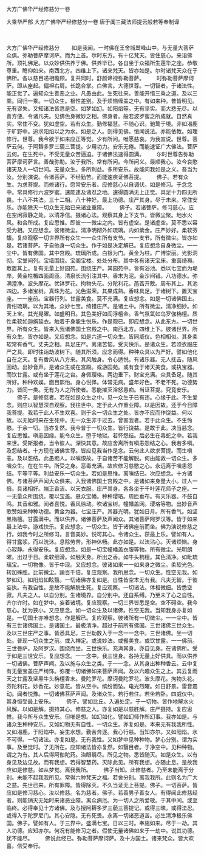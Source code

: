 大方广佛华严经修慈分一卷


大乘华严部
大方广佛华严经修慈分一卷
唐于阗三藏法师提云般若等奉制译


　　

大方广佛华严经修慈分
　　如是我闻。一时佛在王舍城鹫峰山中。与无量大菩萨众俱。弥勒菩萨摩诃萨。而为上首。尔时东方。有十亿梵天。皆住慈心。来诣佛所。顶礼佛足。以众妙供供养于佛。供养毕已。各自坐于众福所生莲华之座。恭敬尊重。瞻仰如来。南西北方。四维上下。诸来梵天。皆亦如是。尔时诸梵天众在于佛所。各以慈目递相瞻顾。复共同时。舒颜谛视弥勒菩萨。
　　时弥勒菩萨摩诃萨。即从座起。偏袒右肩。长跪合掌。白佛言。大德世尊。一切智者。于诸法性。能正觉了。遍知众生善恶之业。凡愚由此。生死往来。善能开悟三乘之道。及以三乘。同归一乘。一切众生。根性差别。及于烦恼缠盖之中。有如来种。普皆明见。无有谬失。又知诸法皆悉是空。如梦如幻。如阳焰等。无有坚实。而大悲无尽。以善方便。令诸凡夫。见佛色身微妙之相。佛身者。般若波罗蜜之所成就。自然真实。常住不变。犹如虚空。若有众生。勤修福慧。不随心识。驰鹜于境。非如渴鹿于旷野中。追求阳焰以之为水。如是之人。则得见佛。恒闻说法。亦能依教。如理修行。世尊。我今欲于如来应正等觉。少有所问。唯愿慈哀。为我宣说。世尊。菩萨云何。于阿耨多罗三藐三菩提。少用功力。安乐无倦。而能速证广大佛法。菩萨云何。在生死中。不受无量众苦逼迫。于诸佛法速得圆满。
　　尔时世尊告弥勒菩萨摩诃萨言。善哉弥勒。汝于我所。常有所问。今所问义。最顺我心。汝今哀愍诸天及人一切世间。无量众生。多所利益。多所安乐。故能问我如是之义。吾当为汝。分别演说。令诸菩萨。不经勤苦。而能速疾证佛菩提。
　　佛子。若有众生。为求菩提。而修诸行。愿常安乐者。应修慈心以自调伏。如是修习。于念念中。常具修行六波罗蜜。速能逮及诸忍之地。速得圆满无上正觉。具足十力四无所畏。十八不共法。三十二相。八十种好。最上功德。庄严其身。尽于未来。常住安乐。亦能除灭一切众生无始已来诸业重障。
　　佛子。若诸菩萨。修习慈心。应在空闲寂静之处。以清净信。摄诸心法。观察其身上下支节。皆微尘聚。地水火风。和合所成。复应思惟。即彼一一微尘之内。皆有虚空。是诸虚空。莫不悉以容受为相。又应想念。彼诸微尘。清净明彻外如琉璃。内如紫金。庄严妙好。柔软芬馥。复应观察一切世界所有众生一一众生所有支节。一一支节。所有微尘。皆亦如是。若诸菩萨。于自他身一切众生。作于如是决定解已。复应想念自身微尘。一一尘中。皆有佛国。其中宫殿。琉璃所成。白银为门。黄金为柱。广博崇丽。光影洞彻。宝堂间列。宝墙围绕。宝阁宝楼。处处分布。其中各有诸天宝床。重茵绮褥。敷置其上。复有无量上好园苑。围绕庄严。其园苑中。皆有浴池。悉以七宝而为堤岸。黄金栏楯四面周匝。清泉长流引注其中。香末为泥。金沙间错。八功德水。弥满澄净。波头摩花。优钵罗花。拘物头花。分陀利花。菡萏开敷。周布其上。其池四边。多诸宝树。真珠为花。光色滋荣。其果成熟。香味具足。于诸树下。置天宝座。一一座前。宝器行列。甘露美食。莫不充满。复应想念。如是一切诸佛国土。青绀琉璃。以为其地。众妙七宝。绮错庄严。是诸土中。所有微尘。清净细妙。如天上宝。其光晃曜。如盛明日。其色美好如阎浮檀金。香气氛氲如乌罗伽栴檀。质性柔软如迦旃延衣。触着于身能生悦乐。作是观已。即应想念。从此东方。一切世界。所有众生。皆来入我诸佛国土宫殿之中。南西北方。四维上下。彼诸世界。所有众生。皆亦如是。又应想念。如是六道一切众生。皆同威仪。色相相似。其身柔软常有香气。丈夫之相。具足庄严。离诸苦恼。受天快乐。是诸众生。若须衣服庄严之具。即时往诣劫波树下。随其所须。应念而得。种种众具以为严好。譬如他化自在之天。复有香风从八方来。其风触身。令心适悦。有诸乐器。无人抚击。随风回动。出妙音声。是诸众生或在宫殿。或游园苑。或有食于诸天美食。或执宝器。而饮甘露。或有坐于莲花之台。身佩璎珞。两边垂下。财宝充满。众具备足。随其所好。种种欢娱。面目熙怡。身心悦怿。体常无病。盛年好色。不老不死。功德势力。皆同一类。无有为人之所使者。悉能摧灭淫怒愚痴。当证菩提。究竟安乐。
　　佛子。是修慈者。若在如是众生之中。见一众生于已有违。心缘于此。不生爱念。则应以智慧深自观察。我往世中。定于此人作重业障。以是因故。还于今日障我菩提。我若于此人不生欢喜。则于余一切众生之处。皆亦不应而作饶益。何以故。以无始时来在生死中。无一众生非于过去。曾害我者。若于此众生。不生怜愍。于余一切。当亦复然。我今普于一切众生。皆行饶益。是故于此。决当慈念。复应思惟。嗔恚因缘。能令众生。堕于地狱。若怀怨结。后必生在毒蛇之中。若我来世。受斯报者。当令彼人。深快其意。故应舍离所有嗔恚怨结之心。我若多嗔。及怨结者。十方现在诸佛世尊。皆应见我当作是念。云何此人欲求菩提。而生嗔恚。及以怨结。此愚痴人。以嗔恨故。于自诸苦不能解脱。何由能救一切众生。多嗔众生。在在生中。所受之身。恶毒充满。故应修习慈愍之心。永远离于嗔恚怨结。平等平等。利益安乐一切众生。若如是思惟。离嗔结已。次应想念。十方诸佛。与诸菩萨声闻大众俱来。入我诸佛国土宫殿之中。是诸如来身量大小。过人一倍。具诸相好。端正香洁。以天衣服。庄严其身。各各坐于千叶莲花师子之座。一一无量众所围绕。覆以宝盖。悬众宝幡。种种璎珞。周匝垂布。有天乐器。不鼓自鸣。其音和雅。闻者喜悦。香风徐动。吹诸宝树。幢幡盖网。璎珞等物。出妙音声歌赞如来种种功德。黄金为器。七宝庄严。其器光明。犹如日月。所有香气。如坚黑栴檀。甘露满中。而以供养。诸佛菩萨及声闻众。其诸菩萨阿罗汉等。皆于如来最上法中。游戏快乐。复应想念。一切众生。皆于诸佛座前而坐。佛为演说修慈之行。如我今时之所修习。言音美妙。悦可其心。令诸众生。获最上乐。譬如有人。得甘露浆。而以洗沐。息除劳苦。形神休畅。此亦如是。以法沾心。灭诸烦恼。身心寂静。永得安乐。复应想念。如是一切宝幢幡盖衣服等物。所有微尘。光明朗曜。出过于日。柔软细滑。如触天身。所出之香。如牛头栴檀。其色清净。如毗琉璃宝。一切物像。皆于中现。又应想念。彼诸如来一一如来身之微尘。柔软光色。转加殊胜。比前微尘。踰百千倍。复应观察。我所思念。一切众生。性空无我。如梦如幻。如阳焰如眩翳。一切诸佛亦复如是。自性皆空本无有我。凡夫无智。于彼妄执。有我自性。是故不能解脱生死。复应观察。一切诸法。体相微细。皆悉空寂。凡夫之人。以自分别。生诸境界。自分别中。还自系缚。乃至未了心之自性。齐尔许时。如在梦中。妄着诸境。复应观察。一切三界皆悉是空。空不碍空。我今慈心。犹为狭小。又应思念。如一切众生及以诸佛。性空无我。当知我身亦复如是。一切国土亦唯想念。作是解已。复应观察。彼诸所有一切微尘。一一尘中。皆有三世诸佛国土。是诸国土。最极清净。超过于前所有佛国。三世诸佛三世众生。及以三世庄严之事。皆悉具足。三世劫数入于一念一一念中。三世诸佛。坐一切处。普现一切众生之前。或入禅定。或说妙法。或餐美食。或饮甘露。一一佛前。三世菩萨。及阿罗汉。围绕而坐。三世快乐。充满其身。亦自见身。在诸佛所。受于如是三世安乐。复应想念。一一念中。我三世身。各持无量上好供具。而以供养一切诸佛。菩萨声闻。及以施与众生之类。于一一念。从其身出种种香云。云中复有无量宝盖庄严绮饰。弥覆一切诸佛如来菩萨声闻。及以六趣众生之上。其云复雨天之甘露及坚黑牛头栴檀香末。曼陀罗花。摩诃曼陀罗花。波头摩花。拘物头花。芬陀利花。妙香花。妙意花。皆从空中。缤纷而坠。电光烈曜。如日舒景。雷音震动。闻者悦豫。一切诸佛菩萨声闻。及诸众生。若行若住。若坐若卧。四威仪中。其身恒受最上安乐。
　　佛子。譬如比丘。入遍处定。于一切物。皆作地解水火风解。以如是解。摄持其心。修慈之人。亦复如是以慈胜解。庄严摄持。复应思惟。我今所与众生安乐。但唯是想。如幻如化。譬如幻师作所幻事。我亦如是。与诸众生种种安乐。又如幻物无有自性。一切众生。亦复如是。本来无有我我所性。又如渴鹿。于阳焰中。妄生水想。勤苦奔逐。我心行慈。当知亦尔。又如阳焰。水不可得。一切诸法。亦复如是。无有我性。又如梦中见种种物。梦心分别。谓为实事。及至觉时。了无所在。应知诸法皆亦复然。如翳目者。于净空中。见种种物。谓之为有。其人后得阿伽陀药。治眼翳尽。所见之物。悉皆随灭。如是众生。以有身见及边见故。而有我想。若得智慧药。灭除此见。所有我想。亦随止息。是故我应如是修慈。如从梦觉。离我我所。
　　佛子当知。此修慈者。乃至未能离于分别。未能不起我我所见。常得六种梵天之福。若舍分别。离我我所。此则名为广大之慈。先世已来。所有罪障。皆得除灭。不久当证无上菩提。佛子。一切菩萨。皆应如是修习慈心。汝以修慈。名为慈者。佛子。若善男子善女人。有得闻此修慈经者。则能销灭无始时来诸恶业障。离众病厄。为一切人之所爱敬。于其中间。或至临终。必得奉见十方诸佛。及与授阿耨多罗三藐三菩提记。或得三昧。或得法忍。或得入于陀罗尼门。其心安隐。无有死畏。永离一切诸恶道苦。必生清净极乐佛国。佛子。譬如有人。于三界中。盛满七宝。日以三时。奉施如来。尽于一劫。其人功德。应知亦尔。何况有能修习之者。假使无量诸佛如来于一劫中。说其功德。犹不能尽。
　　佛说此经已。弥勒菩萨摩诃萨。及十方国土。诸来梵众。皆大欢喜。信受奉行。

 
